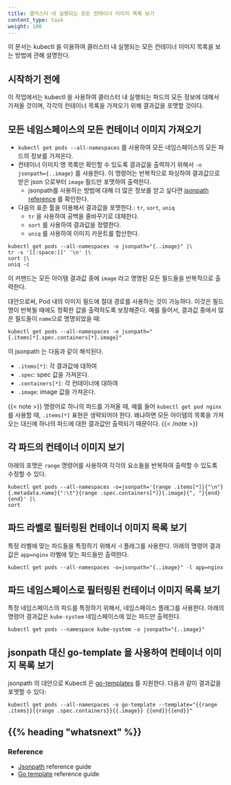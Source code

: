 ```yaml
---
title: 클러스터 내 실행되는 모든 컨테이너 이미지 목록 보기
content_type: task
weight: 100
---
```


<!-- overview -->

이 문서는 kubectl 을 이용하여 클러스터 내 실행되는 모든 컨테이너 이미지 목록을
보는 방법에 관해 설명한다.

## 시작하기 전에
<!--
{{< include "task-tutorial-prereqs.md" >}} {{< version-check >}}
-->
<!-- steps -->

이 작업에서는 kubectl 을 사용하여 클러스터 내 실행되는 파드의
모든 정보에 대해서 가져올 것이며, 각각의 컨테이너 목록을
가져오기 위해 결과값을 포맷할 것이다.

## 모든 네임스페이스의 모든 컨테이너 이미지 가져오기

- `kubectl get pods --all-namespaces` 를 사용하여 모든 네임스페이스의 모든 파드의 정보를 가져온다.
- 컨테이너 이미지 명 목록만 확인할 수 있도록 결과값을 출력하기 위해서
  `-o jsonpath={..image}` 를 사용한다. 이 명령어는 반복적으로 파싱하여
  결과값으로 받은 json 으로부터 `image` 필드만 포맷하여 출력한다.
  - jsonpath를 사용하는 방법에 대해 더 많은 정보를 얻고 싶다면
    [jsonpath reference](/docs/reference/kubectl/jsonpath/) 를 확인한다.
- 다음의 표준 툴을 이용해서 결과값을 포맷한다.: `tr`, `sort`, `uniq`
  - `tr` 을 사용하여 공백을 줄바꾸기로 대체한다.
  - `sort` 를 사용하여 결과값을 정렬한다.
  - `uniq` 를 사용하여 이미지 카운트를 합산한다.

```shell
kubectl get pods --all-namespaces -o jsonpath="{..image}" |\
tr -s '[[:space:]]' '\n' |\
sort |\
uniq -c
```

이 커맨드는 모든 아이템 결과값 중에 `image` 라고 명명된 모든 필드들을
반복적으로 출력한다.

대안으로써, Pod 내의 이미지 필드에 절대 경로를 사용하는 것이 가능하다.
이것은 필드명이 반복될 때에도 정확한 값을 출력하도록 보장해준다.
예를 들어서, 결과값 중에서 많은 필드들이 `name`으로 명명되었을 때:

```shell
kubectl get pods --all-namespaces -o jsonpath="{.items[*].spec.containers[*].image}"
```

이 jsonpath 는 다음과 같이 해석된다.

- `.items[*]`: 각 결과값에 대하여
- `.spec`: spec 값을 가져온다.
- `.containers[*]`: 각 컨테이너에 대하여
- `.image`: image 값을 가져온다.

{{< note >}}
명령어로 하나의 파드를 가져올 때, 예를 들어 `kubectl get pod nginx` 를 사용할 때,
`.items[*]` 표현은 생략되어야 한다. 왜냐하면 모든 아이템의 목록을 가져오는
대신에 하나의 파드에 대한 결과값만 출력되기 때문이다.
{{< /note >}}

## 각 파드의 컨테이너 이미지 보기

아래의 포맷은 `range` 명령어를 사용하여 각각의 요소들을 반복하여 출력할 수
있도록 수정할 수 있다.

```shell
kubectl get pods --all-namespaces -o=jsonpath='{range .items[*]}{"\n"}{.metadata.name}{":\t"}{range .spec.containers[*]}{.image}{", "}{end}{end}' |\
sort
```

## 파드 라벨로 필터링된 컨테이너 이미지 목록 보기

특정 라벨에 맞는 파드들을 특정하기 위해서 -l 플래그를 사용한다. 아래의
명령어 결과값은 `app=nginx` 라벨에 맞는 파드들만 출력한다.

```shell
kubectl get pods --all-namespaces -o=jsonpath="{..image}" -l app=nginx
```

## 파드 네임스페이스로 필터링된 컨테이너 이미지 목록 보기

특정 네임스페이스의 파드를 특정하기 위해서, 네임스페이스 플래그를 사용한다.
아래의 명령어 결과값은 `kube-system` 네임스페이스에 있는 파드만 출력한다.

```shell
kubectl get pods --namespace kube-system -o jsonpath="{..image}"
```

## jsonpath 대신 go-template 을 사용하여 컨테이너 이미지 목록 보기

jsonpath 의 대안으로 Kubectl 은 [go-templates](https://golang.org/pkg/text/template/) 를 지원한다.
다음과 같이 결과값을 포맷할 수 있다:

```shell
kubectl get pods --all-namespaces -o go-template --template="{{range .items}}{{range .spec.containers}}{{.image}} {{end}}{{end}}"
```

## {{% heading "whatsnext" %}}

### Reference

* [Jsonpath](/docs/reference/kubectl/jsonpath/) reference guide
* [Go template](https://golang.org/pkg/text/template/) reference guide
